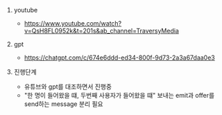 1. youtube

   - https://www.youtube.com/watch?v=QsH8FL0952k&t=201s&ab_channel=TraversyMedia

2. gpt

   - https://chatgpt.com/c/674e6ddd-ed34-800f-9d73-2a3a67daa0e3

3. 진행단계
   - 유튜브와 gpt를 대조하면서 진행중
   - "한 명이 들어왔을 떄, 두번째 사용자가 들어왔을 떄" 보내는 emit과 offer를 send하는 message 분리 필요
